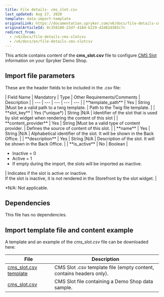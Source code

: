 ```yaml
---
title: File details- cms_slot.csv
last_updated: Aug 27, 2020
template: data-import-template
originalLink: https://documentation.spryker.com/v6/docs/file-details-cms-slotcsv
originalArticleId: 0c358180-23d7-418d-b229-d2d62d303c7c
redirect_from:
  - /v6/docs/file-details-cms-slotcsv
  - /v6/docs/en/file-details-cms-slotcsv
---
```


This article contains content of the **cms_slot.csv** file to configure [CMS Slot](/docs/scos/user/features/{{page.version}}/cms-feature-overview/templates-and-slots-overview.html) information on your Spryker Demo Shop.

## Import file parameters 
These are the header fields to be included in the .csv file:

<div>
| Field Name | Mandatory | Type | Other Requirements/Comments | Description |
| --- | --- | --- | --- | --- |
| **template_path** | Yes | String |Must be a valid path to a twig template. | Path to the Twig file template. |
| **slot_key** | Yes (*unique*) | String |N/A | Identifier of the slot that is used by slot widget when rendering the content of this slot |
| **content_provider** | Yes | String |Must be a valid type of content provider. | Defines the source of content of this slot. |
| **name** | Yes | String |N/A | Alphabetical identifier of the slot. It will be shown in the Back Office. |
| **description** | Yes | String |N/A | Description of the slot. It will be shown in the Back Office. |
| **is_active** | No | Boolean |<ul><li>Inactive = 0</li><li>Active = 1</li><li>If empty during the import, the slots will be imported as inactive.</li></ul> | Indicates if the slot is active or inactive.<br>If the slot is inactive, it is not rendered in the Storefront by the slot widget. |
</div>

*N/A: Not applicable.

## Dependencies

This file has no dependencies.

## Import template file and content example
A template and an example of the *cms_slot.csv*  file can be downloaded here:

| File | Description |
| --- | --- |
| [cms_slot.csv template](https://spryker.s3.eu-central-1.amazonaws.com/docs/Developer+Guide/Back-End/Data+Manipulation/Data+Ingestion/Data+Import/Data+Import+Categories/Content+Management/Template+cms_slot.csv) | CMS Slot .csv template file (empty content, contains headers only). |
| [cms_slot.csv](https://spryker.s3.eu-central-1.amazonaws.com/docs/Developer+Guide/Back-End/Data+Manipulation/Data+Ingestion/Data+Import/Data+Import+Categories/Content+Management/cms_slot.csv) | CMS Slot file containing a Demo Shop data sample. |

